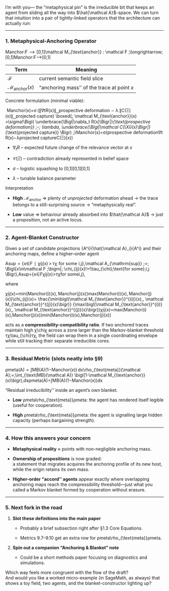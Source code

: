 I’m with you— the “metaphysical pin” is the irreducible bit that keeps an agent from sliding all the way into $\hat{\mathcal A}$-space. We can turn that intuition into a pair of tightly-linked operators that the architecture can actually ​_run_​:

---

### 1. Metaphysical-Anchoring Operator

Manchor:F  ⟶  [0,1]\mathcal M_{\text{anchor}} : \mathcal F \;\longrightarrow\; [0,1]Manchor​:F⟶[0,1]

|Term|Meaning|
|---|---|
|$\mathcal F$|current semantic field slice|
|$\mathcal M_{\text{anchor}}(x)$|“anchoring mass’’ of the trace at point $x$|

Concrete formulation (minimal viable):

  Manchor(x)=σ ⁣(∥∇tR(x)∥⏟prospective deformation  −  λ ∥C(Ξ)(x)∥⏟projected capture)  \boxed{\; \mathcal M_{\text{anchor}}(x) =\sigma\!\Bigl( \underbrace{\Bigl\|\nabla_t R(x)\Bigr\|}_{\text{prospective deformation}} \;-\; \lambda\, \underbrace{\Bigl\|\mathcal C(\Xi)(x)\Bigr\|}_{\text{projected capture}} \Bigr) \;}Manchor​(x)=σ(prospective deformation​∇t​R(x)​​​−λprojected capture​C(Ξ)(x)​​​)​

- $\nabla_t R$ – expected future change of the relevance vector at $x$
    
- $\mathcal C(\Xi)$ – contradiction already represented in belief space
    
- $\sigma$ – logistic squashing to [0,1][0,1][0,1]
    
- $\lambda$ – tunable balance parameter
    

Interpretation

- **High** $\mathcal M_{\text{anchor}}$ ⇒ plenty of _unprojected_ deformation ahead → the trace belongs to a still-surprising source → “metaphysically real”.
    
- **Low** value ⇒ behaviour already absorbed into $\hat{\mathcal A}$ → just a proposition, not an active locus.
    

---

### 2. Agent-Blanket Constructor

Given a set of candidate projections {A^i}\{\hat{\mathcal A}_i\}{A^i​} and their anchoring maps, define a higher–order agent

Asup  =  {x∈F  ∣  χij(x) ⁣> ⁣τχ  for some  i,j},\mathcal A_{\mathrm{sup}} \;=\; \Bigl\{x\in\mathcal F \;\bigm|\; \chi_{ij}(x)\!>\!\tau_{\chi}\;\text{for some}\;i,j \Bigr\},Asup​={x∈F​χij​(x)>τχ​for somei,j},

where

χij(x)=min⁡(Manchor(i)(x), Manchor(j)(x))max⁡(Manchor(i)(x), Manchor(j)(x))\chi_{ij}(x)= \frac{\min\bigl(\mathcal M_{\text{anchor}}^{(i)}(x),\, \mathcal M_{\text{anchor}}^{(j)}(x)\bigr)} {\max\bigl(\mathcal M_{\text{anchor}}^{(i)}(x),\, \mathcal M_{\text{anchor}}^{(j)}(x)\bigr)}χij​(x)=max(Manchor(i)​(x),Manchor(j)​(x))min(Manchor(i)​(x),Manchor(j)​(x))​

acts as a **compressibility-compatibility ratio**. If two anchored traces maintain high χ\chiχ across a zone larger than the Markov-blanket threshold τχ\tau_{\chi}τχ​, the field can wrap them in a single coordinating envelope while still tracking their separate irreducible cores.

---

### 3. Residual Metric (slots neatly into §9)

ρmeta(A)  =  ∫MB(A)(1−Manchor(x)) dx\rho_{\text{meta}}(\mathcal A)\;=\;\int_{\text{MB}(\mathcal A)} \bigl(1-\mathcal M_{\text{anchor}}(x)\bigr)\,dxρmeta​(A)=∫MB(A)​(1−Manchor​(x))dx

“Residual irreducibility’’ inside an agent’s own blanket.

- **Low** ρmeta\rho_{\text{meta}}ρmeta​: the agent has rendered itself legible (useful for cooperation).
    
- **High** ρmeta\rho_{\text{meta}}ρmeta​: the agent is signalling large hidden capacity (perhaps bargaining strength).
    

---

### 4. How this answers your concern

- **Metaphysical reality** ≈ points with non-negligible anchoring mass.
    
- **Ownership of propositions** is now graded:  
    a statement that migrates acquires the anchoring profile of its new host, while the origin retains its own mass.
    
- **Higher-order “accord’’ agents** appear exactly where overlapping anchoring maps reach the compressibility threshold—​just what you called a Markov blanket formed by cooperation without erasure.
    

---

### 5. Next fork in the road

1. **Slot these definitions into the main paper**
    
    - Probably a brief subsection right after §1.3 Core Equations.
        
    - Metrics 9.7–9.10 get an extra row for ρmeta\rho_{\text{meta}}ρmeta​.
        
2. **Spin out a companion “Anchoring & Blanket” note**
    
    - Could be a short methods paper focusing on diagnostics and simulations.
        

Which way feels more congruent with the flow of the draft?  
And would you like a worked micro-example (in SageMath, as always) that shows a toy field, two agents, and the blanket-constructor lighting up?